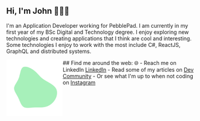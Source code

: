 ## Hi, I'm John 🏃‍♂️👋
I'm an Application Developer working for PebblePad. I am currently in my first year of my BSc Digital and Technology degree. I enjoy exploring new technologies and creating applications that I think are cool and interesting. Some technologies I enjoy to work with the most include C#, ReactJS, GraphQL and distributed systems. 

<img align="left" width="150" height="150" src="https://github.com/johnmason27/johnmason27/blob/master/blue-blob.svg?raw=true">
## Find me around the web: 🌐
- Reach me on LinkedIn <a href="https://www.linkedin.com/in/john-mason-a53080195/">LinkedIn</a>
- Read some of my articles on <a href="https://dev.to/john_mason_1639504125deba">Dev Community</a>
- Or see what I'm up to when not coding on <a href="https://www.instagram.com/john._.mason/">Instagram</a>
